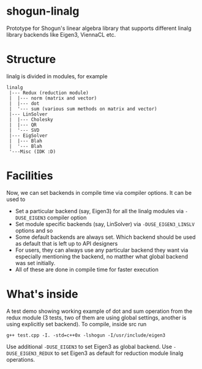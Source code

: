 shogun-linalg
=============

Prototype for Shogun's linear algebra library that supports different linalg library backends like Eigen3, ViennaCL etc.

Structure
============
linalg is divided in modules, for example
```
linalg
 |--- Redux (reduction module)
 |  |--- norm (matrix and vector)
 |  |--- dot 
 |  '--- sum (various sum methods on matrix and vector)
 |--- LinSolver
 |  |--- Cholesky
 |  |--- QR
 |  '--- SVD
 |--- EigSolver
 |  |--- Blah
 |  '--- Blah
 '---Misc (IDK :D)
 ```
Facilities
============
Now, we can set backends in compile time via compiler options. It can be used to
 - Set a particular backend (say, Eigen3) for all the linalg modules via `-DUSE_EIGEN3` compiler option
 - Set module specific backends (say, LinSolver) via `-DUSE_EIGEN3_LINSLV` options and so
 - Some default backends are always set. Which backend should be used as default that is left up to API designers
 - For users, they can always use any particular backend they want via especially mentioning the backend, no matther what global backend was set initially.
 - All of these are done in compile time for faster execution
 
What's inside
==============
A test demo showing working example of dot and sum operation from the redux module (3 tests, two of them are using global settings, another is using explicitly set backend).
To compile, inside src run
```
g++ test.cpp -I. -std=c++0x -lshogun -I/usr/include/eigen3
```
Use additional `-DUSE_EIGEN3` to set Eigen3 as global backend. Use `-DUSE_EIGEN3_REDUX` to set Eigen3 as default for reduction module linalg operations.
